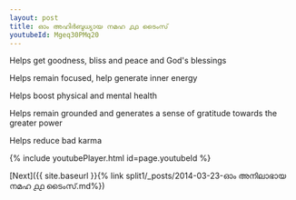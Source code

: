 ```yaml
---
layout: post
title: ഓം അഹിർബുധ്യായ നമഹ ൧൧ ടൈംസ്
youtubeId: Mgeq30PMq20
---
```

 
 
Helps get goodness, bliss and peace and God's blessings
 
Helps remain focused, help generate inner energy 
 
Helps boost physical and mental health 
 
Helps remain grounded and generates a sense of gratitude towards the greater power 
 
Helps reduce bad karma
 
 
 
 


{% include youtubePlayer.html id=page.youtubeId %}
 
[Next]({{ site.baseurl }}{% link  split1/_posts/2014-03-23-ഓം അനിലാഭായ നമഹ ൧൧ ടൈംസ്.md%})
 
